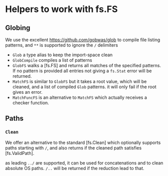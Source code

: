 # Helpers to work with fs.FS

## Globing

We use the excellent https://github.com/gobwas/glob to compile
file listing patterns, and `**` is supported to ignore the `/`
delimiters

* `Glob` a type alias to keep the import-space clean
* `GlobCompile` compiles a list of patterns
* `GlobFS` walks a [fs.FS] and returns all matches of the specified patterns.
  If no pattern is provided all entries not giving a `fs.Stat` error will be
  returned.
* `MatchFS` is similar to `GlobFS` but it takes a root value, which will be cleaned,
  and a list of compiled `Glob` patterns. it will only fail if the root gives an error.
* `MatchFuncFS` is an alternative to `MatchFS` which actually receives a checker function.

## Paths

### `Clean`

We offer an alternative to the standard [fs.Clean] which optionally supports
paths starting with `/`, and also returns if the cleaned path satisfies [fs.ValidPath].

as leading `../` are supported, it can be used for concatenations and to clean
absolute OS paths. `/..` will be returned if the reduction lead to that.
